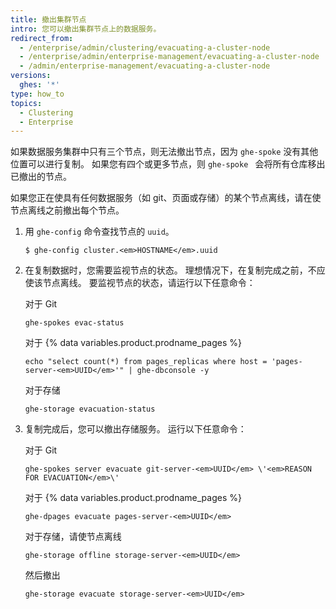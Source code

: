 ```yaml
---
title: 撤出集群节点
intro: 您可以撤出集群节点上的数据服务。
redirect_from:
  - /enterprise/admin/clustering/evacuating-a-cluster-node
  - /enterprise/admin/enterprise-management/evacuating-a-cluster-node
  - /admin/enterprise-management/evacuating-a-cluster-node
versions:
  ghes: '*'
type: how_to
topics:
  - Clustering
  - Enterprise
---
```


如果数据服务集群中只有三个节点，则无法撤出节点，因为 `ghe-spoke` 没有其他位置可以进行复制。 如果您有四个或更多节点，则 `ghe-spoke ` 会将所有仓库移出已撤出的节点。

如果您正在使具有任何数据服务（如 git、页面或存储）的某个节点离线，请在使节点离线之前撤出每个节点。

1. 用 `ghe-config` 命令查找节点的 `uuid`。

    ```shell
    $ ghe-config cluster.<em>HOSTNAME</em>.uuid
    ```

2. 在复制数据时，您需要监视节点的状态。 理想情况下，在复制完成之前，不应使该节点离线。 要监视节点的状态，请运行以下任意命令：

    对于 Git
    ```
    ghe-spokes evac-status
    ```
    对于 {% data variables.product.prodname_pages %}

    ```shell
    echo "select count(*) from pages_replicas where host = 'pages-server-<em>UUID</em>'" | ghe-dbconsole -y
    ```

    对于存储
    ```
    ghe-storage evacuation-status
    ```

3. 复制完成后，您可以撤出存储服务。 运行以下任意命令：

    对于 Git

    ```shell
    ghe-spokes server evacuate git-server-<em>UUID</em> \'<em>REASON FOR EVACUATION</em>\'
    ```

    对于 {% data variables.product.prodname_pages %}

    ```shell
    ghe-dpages evacuate pages-server-<em>UUID</em>
    ```

    对于存储，请使节点离线

    ```shell
    ghe-storage offline storage-server-<em>UUID</em>
    ```

      然后撤出

    ```shell
    ghe-storage evacuate storage-server-<em>UUID</em>
    ```
